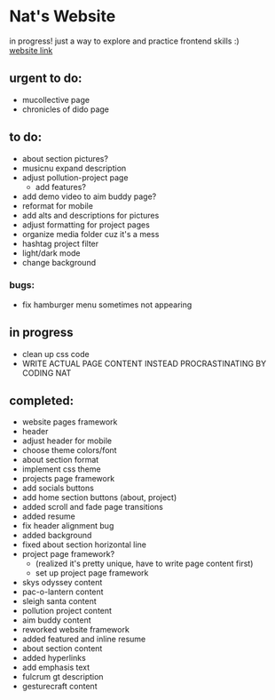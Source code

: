 # Nat's Website

in progress! just a way to explore and practice frontend skills :)   
[website link](https://www.nataliercheng.com/)

## urgent to do:
- mucollective page
- chronicles of dido page

## to do:
- about section pictures?
- musicnu expand description
- adjust pollution-project page
    - add features?
- add demo video to aim buddy page?
- reformat for mobile
- add alts and descriptions for pictures
- adjust formatting for project pages
- organize media folder cuz it's a mess
- hashtag project filter
- light/dark mode
- change background

### bugs:
- fix hamburger menu sometimes not appearing

## in progress
- clean up css code
- WRITE ACTUAL PAGE CONTENT INSTEAD PROCRASTINATING BY CODING NAT

## completed:
- website pages framework
- header
- adjust header for mobile
- choose theme colors/font
- about section format
- implement css theme
- projects page framework
- add socials buttons
- add home section buttons (about, project)
- added scroll and fade page transitions
- added resume
- fix header alignment bug
- added background
- fixed about section horizontal line
- project page framework?
    - (realized it's pretty unique, have to write page content first)
    - set up project page framework
- skys odyssey content
- pac-o-lantern content
- sleigh santa content
- pollution project content
- aim buddy content
- reworked website framework
- added featured and inline resume
- about section content
- added hyperlinks
- add emphasis text
- fulcrum gt description
- gesturecraft content